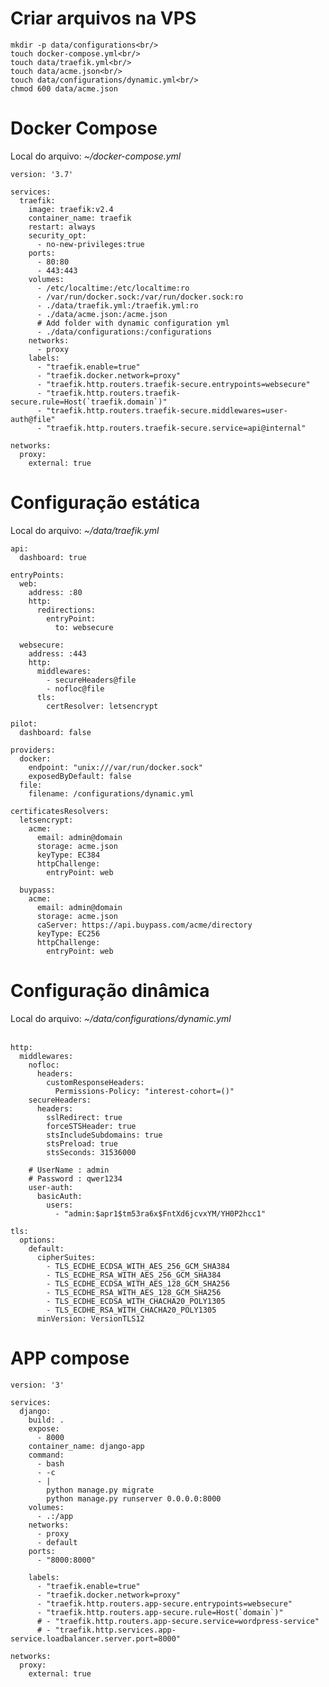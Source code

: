 # Criar arquivos na VPS

    mkdir -p data/configurations<br/>
    touch docker-compose.yml<br/>
    touch data/traefik.yml<br/>
    touch data/acme.json<br/>
    touch data/configurations/dynamic.yml<br/>
    chmod 600 data/acme.json


# Docker Compose
Local do arquivo: <i>~/docker-compose.yml</i>

    version: '3.7'

    services:
      traefik:
        image: traefik:v2.4
        container_name: traefik
        restart: always
        security_opt:
          - no-new-privileges:true
        ports:
          - 80:80
          - 443:443
        volumes:
          - /etc/localtime:/etc/localtime:ro
          - /var/run/docker.sock:/var/run/docker.sock:ro
          - ./data/traefik.yml:/traefik.yml:ro
          - ./data/acme.json:/acme.json
          # Add folder with dynamic configuration yml
          - ./data/configurations:/configurations
        networks:
          - proxy
        labels:
          - "traefik.enable=true"
          - "traefik.docker.network=proxy"
          - "traefik.http.routers.traefik-secure.entrypoints=websecure"
          - "traefik.http.routers.traefik-secure.rule=Host(`traefik.domain`)"
          - "traefik.http.routers.traefik-secure.middlewares=user-auth@file"
          - "traefik.http.routers.traefik-secure.service=api@internal"

    networks:
      proxy:
        external: true

    
# Configuração estática
Local do arquivo: <i>~/data/traefik.yml</i><br/>

    api:
      dashboard: true

    entryPoints:
      web:
        address: :80
        http:
          redirections:
            entryPoint:
              to: websecure

      websecure:
        address: :443
        http:
          middlewares:
            - secureHeaders@file
            - nofloc@file
          tls:
            certResolver: letsencrypt

    pilot:
      dashboard: false

    providers:
      docker:
        endpoint: "unix:///var/run/docker.sock"
        exposedByDefault: false
      file:
        filename: /configurations/dynamic.yml

    certificatesResolvers:
      letsencrypt:
        acme:
          email: admin@domain
          storage: acme.json
          keyType: EC384
          httpChallenge:
            entryPoint: web

      buypass:
        acme:
          email: admin@domain
          storage: acme.json
          caServer: https://api.buypass.com/acme/directory
          keyType: EC256
          httpChallenge:
            entryPoint: web

        

# Configuração dinâmica
Local do arquivo: <i>~/data/configurations/dynamic.yml</i><br/><br/>

    http:
      middlewares:
        nofloc:
          headers:
            customResponseHeaders:
              Permissions-Policy: "interest-cohort=()"
        secureHeaders:
          headers:
            sslRedirect: true
            forceSTSHeader: true
            stsIncludeSubdomains: true
            stsPreload: true
            stsSeconds: 31536000   

        # UserName : admin
        # Password : qwer1234    
        user-auth:
          basicAuth:
            users:
              - "admin:$apr1$tm53ra6x$FntXd6jcvxYM/YH0P2hcc1"

    tls:
      options:
        default:
          cipherSuites:
            - TLS_ECDHE_ECDSA_WITH_AES_256_GCM_SHA384
            - TLS_ECDHE_RSA_WITH_AES_256_GCM_SHA384
            - TLS_ECDHE_ECDSA_WITH_AES_128_GCM_SHA256
            - TLS_ECDHE_RSA_WITH_AES_128_GCM_SHA256
            - TLS_ECDHE_ECDSA_WITH_CHACHA20_POLY1305
            - TLS_ECDHE_RSA_WITH_CHACHA20_POLY1305
          minVersion: VersionTLS12

# APP compose

    version: '3'

    services:
      django:
        build: .
        expose:
          - 8000
        container_name: django-app
        command:
          - bash
          - -c
          - |
            python manage.py migrate
            python manage.py runserver 0.0.0.0:8000
        volumes:
          - .:/app
        networks:
          - proxy
          - default
        ports:
          - "8000:8000"

        labels:
          - "traefik.enable=true"
          - "traefik.docker.network=proxy"
          - "traefik.http.routers.app-secure.entrypoints=websecure"
          - "traefik.http.routers.app-secure.rule=Host(`domain`)"
          # - "traefik.http.routers.app-secure.service=wordpress-service"
          # - "traefik.http.services.app-service.loadbalancer.server.port=8000"

    networks:
      proxy:
        external: true
